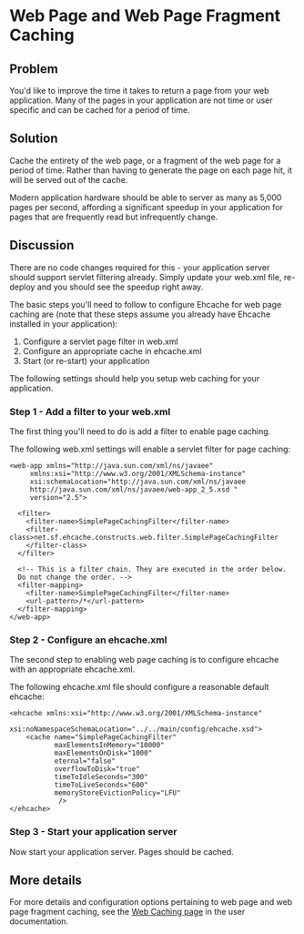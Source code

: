 ---
---
# Web Page and Web Page Fragment Caching

## Problem

You'd like to improve the time it takes to return a page from your web application. Many of the pages in your application are not time or user specific and can be cached for a period of time.

## Solution

Cache the entirety of the web page, or a fragment of the web page for a period of time. Rather than having to generate the page on each page hit, it will be served out of the cache.

Modern application hardware should be able to server as many as 5,000 pages per second, affording a significant speedup in your application for pages that are frequently read but infrequently change.

## Discussion

There are no code changes required for this - your application server should support servlet filtering already. Simply update your web.xml file, re-deploy and you should see the speedup right away.

The basic steps you'll need to follow to configure Ehcache for web page caching are (note that these steps assume you already have Ehcache installed in your application):

1. Configure a servlet page filter in web.xml
1. Configure an appropriate cache in ehcache.xml
1. Start (or re-start) your application

The following settings should help you setup web caching for your application.

### Step 1 - Add a filter to your web.xml

The first thing you'll need to do is add a filter to enable page caching.

The following web.xml settings will enable a servlet filter for page caching:

~~~
<web-app xmlns="http://java.sun.com/xml/ns/javaee"
     xmlns:xsi="http://www.w3.org/2001/XMLSchema-instance"
     xsi:schemaLocation="http://java.sun.com/xml/ns/javaee
     http://java.sun.com/xml/ns/javaee/web-app_2_5.xsd "
     version="2.5">

  <filter>
    <filter-name>SimplePageCachingFilter</filter-name>
    <filter-class>net.sf.ehcache.constructs.web.filter.SimplePageCachingFilter
    </filter-class>
  </filter>

  <!-- This is a filter chain. They are executed in the order below.
  Do not change the order. -->
  <filter-mapping>
    <filter-name>SimplePageCachingFilter</filter-name>
    <url-pattern>/*</url-pattern>
  </filter-mapping>
</web-app>
~~~


### Step 2 - Configure an ehcache.xml

The second step to enabling web page caching is to configure ehcache with an appropriate ehcache.xml.

The following ehcache.xml file should configure a reasonable default ehcache:

~~~
<ehcache xmlns:xsi="http://www.w3.org/2001/XMLSchema-instance"
         xsi:noNamespaceSchemaLocation="../../main/config/ehcache.xsd">
    <cache name="SimplePageCachingFilter"
           maxElementsInMemory="10000"
           maxElementsOnDisk="1000"
           eternal="false"
           overflowToDisk="true"
           timeToIdleSeconds="300"
           timeToLiveSeconds="600"
           memoryStoreEvictionPolicy="LFU"
            />
</ehcache>
~~~


### Step 3 - Start your application server

Now start your application server. Pages should be cached.

## More details

For more details and configuration options pertaining to web page and web page fragment caching, see the [Web Caching page](/documentation/user-guide/web-caching) in the user documentation.
